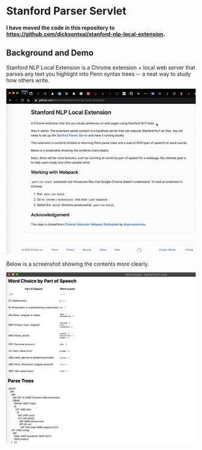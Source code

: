 # Stanford Parser Servlet

**I have moved the code in this repository to https://github.com/dicksontsai/stanford-nlp-local-extension.**

## Background and Demo

Stanford NLP Local Extension is a Chrome extension + local web server that
parses any text you highlight into Penn syntax trees -- a neat way to study how
others write.

![Extension demo](https://github.com/dicksontsai/stanford-nlp-local-extension/blob/master/extension-demo.gif)

Below is a screenshot showing the contents more clearly.

![Extension screenshot](https://github.com/dicksontsai/stanford-nlp-local-extension/blob/master/extension-screenshot.png)
